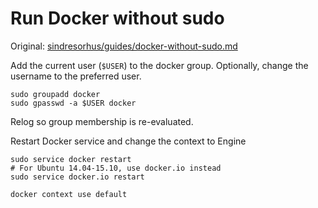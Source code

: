 # Run Docker without sudo
Original: [sindresorhus/guides/docker-without-sudo.md](https://github.com/sindresorhus/guides/blob/main/docker-without-sudo.md)

Add the current user (`$USER`) to the docker group.
Optionally, change the username to the preferred user.

```console
sudo groupadd docker
sudo gpasswd -a $USER docker
```

Relog so group membership is re-evaluated.

Restart Docker service and change the context to Engine

```console
sudo service docker restart
# For Ubuntu 14.04-15.10, use docker.io instead
sudo service docker.io restart

docker context use default
```
